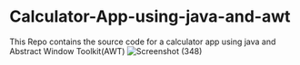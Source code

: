# Calculator-App-using-java-and-awt
This Repo contains the source code for a calculator app using java and  Abstract Window Toolkit(AWT)
![Screenshot (348)](https://github.com/Lekhananc/Calculator-App-using-java-and-awt/assets/86131162/d48ba4bd-2b8a-44e7-93d8-c40decb3eeae)
